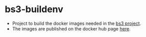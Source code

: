 # bs3-buildenv

* Project to build the docker images needed in the [bs3 project](https://gitlab.com/stanzabird/bs3).
* The images are published on the docker hub page [here](https://hub.docker.com/u/librewolf).

